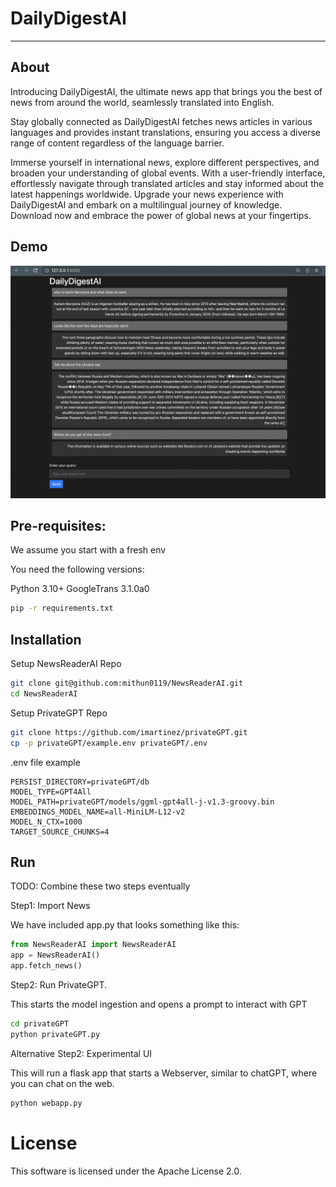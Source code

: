 # DailyDigestAI
----------------

## About

Introducing DailyDigestAI, the ultimate news app that brings you the best of news from around the world, seamlessly translated into English. 

Stay globally connected as DailyDigestAI fetches news articles in various languages and provides instant translations, ensuring you access a diverse range of content regardless of the language barrier.

Immerse yourself in international news, explore different perspectives, and broaden your understanding of global events. With a user-friendly interface, effortlessly navigate through translated articles and stay informed about the latest happenings worldwide. Upgrade your news experience with DailyDigestAI and embark on a multilingual journey of knowledge. Download now and embrace the power of global news at your fingertips.


## Demo

![Webapp UI](ui.png)

## Pre-requisites:

We assume you start with a fresh env

You need the following versions:

Python 3.10+
GoogleTrans 3.1.0a0

```bash
pip -r requirements.txt
```

## Installation

Setup NewsReaderAI Repo
```bash
git clone git@github.com:mithun0119/NewsReaderAI.git
cd NewsReaderAI
```

Setup PrivateGPT Repo
```bash
git clone https://github.com/imartinez/privateGPT.git
cp -p privateGPT/example.env privateGPT/.env
```
.env file example

```
PERSIST_DIRECTORY=privateGPT/db
MODEL_TYPE=GPT4All
MODEL_PATH=privateGPT/models/ggml-gpt4all-j-v1.3-groovy.bin
EMBEDDINGS_MODEL_NAME=all-MiniLM-L12-v2
MODEL_N_CTX=1000
TARGET_SOURCE_CHUNKS=4
```

## Run

TODO: Combine these two steps eventually

Step1: Import News

We have included app.py that looks something like this:

```python
from NewsReaderAI import NewsReaderAI
app = NewsReaderAI()
app.fetch_news()
```

Step2: Run PrivateGPT.

This starts the model ingestion and opens a prompt to interact with GPT

```bash
cd privateGPT
python privateGPT.py
```

Alternative Step2: Experimental UI

This will run a flask app that starts a Webserver, similar to chatGPT, where you can chat on the web. 
```bash
python webapp.py
```

# License
This software is licensed under the Apache License 2.0.
